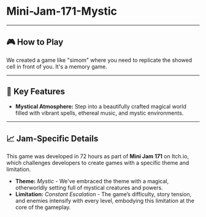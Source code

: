 # Mini-Jam-171-Mystic
---

## 🎮 How to Play

We created a game like "simom" where you need to replicate the showed cell in front of you.
It's a memory game.

---

## 🌌 Key Features

- **Mystical Atmosphere:** Step into a beautifully crafted magical world filled with vibrant spells, ethereal music, and mystic environments.

---

## 📈 Jam-Specific Details

This game was developed in 72 hours as part of **Mini Jam 171** on Itch.io, which challenges developers to create games with a specific theme and limitation.

- **Theme:** *Mystic* - We've embraced the theme with a magical, otherworldly setting full of mystical creatures and powers.
- **Limitation:** *Constant Escalation* - The game’s difficulty, story tension, and enemies intensify with every level, embodying this limitation at the core of the gameplay.
